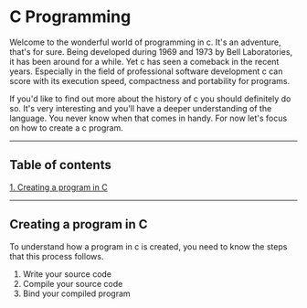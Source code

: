 # C Programming

Welcome to the wonderful world of programming in c. It's an adventure, that's for sure. Being developed during 1969 and 1973 by Bell Laboratories, it has been around for a while. Yet c has seen a comeback in the recent years. Especially in the field of professional software development c can score with its execution speed, compactness and portability for programs.

If you'd like to find out more about the history of c you should definitely do so. It's very interesting and you'll have a deeper understanding of the language. You never know when that comes in handy. For now let's focus on how to create a c program.

---

## Table of contents
<a href="#creating-a-program-in-c">1. Creating a program in C</a>

---

## Creating a program in C

To understand how a program in c is created, you need to know the steps that this process follows.

1. Write your source code
2. Compile your source code
3. Bind your compiled program

